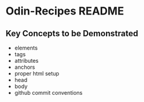 # Odin-Recipes README

## Key Concepts to be Demonstrated
- elements
- tags
- attributes
- anchors
- proper html setup
- head
- body
- github commit conventions